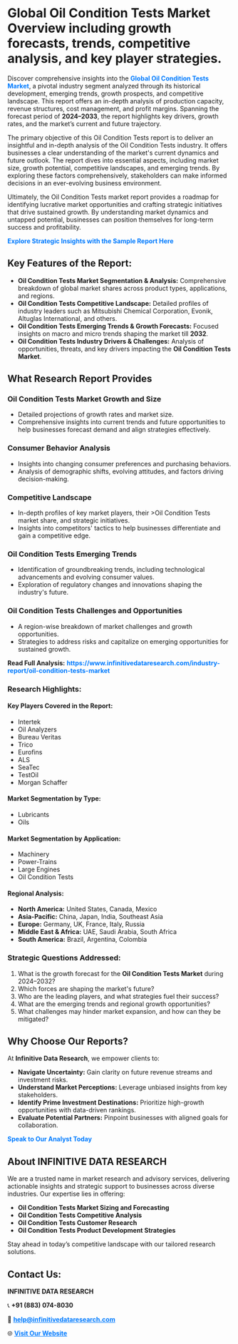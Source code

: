<h1>Global Oil Condition Tests Market Overview including growth forecasts, trends, competitive analysis, and key player strategies.</h1>
<p>
Discover comprehensive insights into the 
<a href="https://www.infinitivedataresearch.com/industry-report/oil-condition-tests-market" rel="dofollow" style="color: #007BFF; text-decoration: none;"><strong>Global Oil Condition Tests Market</strong></a>, a pivotal industry segment analyzed through its historical development, emerging trends, growth prospects, and competitive landscape. This report offers an in-depth analysis of production capacity, revenue structures, cost management, and profit margins. Spanning the forecast period of <strong>2024–2033</strong>, the report highlights key drivers, growth rates, and the market’s current and future trajectory.
</p>
<p>
The primary objective of this Oil Condition Tests report is to deliver an insightful and in-depth analysis of the Oil Condition Tests industry. It offers businesses a clear understanding of the market's current dynamics and future outlook. The report dives into essential aspects, including market size, growth potential, competitive landscapes, and emerging trends. By exploring these factors comprehensively, stakeholders can make informed decisions in an ever-evolving business environment.
</p>
<p>
Ultimately, the Oil Condition Tests market report provides a roadmap for identifying lucrative market opportunities and crafting strategic initiatives that drive sustained growth. By understanding market dynamics and untapped potential, businesses can position themselves for long-term success and profitability.
</p>
<p>
<a href="https://www.infinitivedataresearch.com/request-sample/reportId=103704" style="color: #007BFF; text-decoration: none;"><strong>Explore Strategic Insights with the Sample Report Here</strong></a>
</p>

<h2>Key Features of the Report:</h2>
<ul>
<li><strong>Oil Condition Tests Market Segmentation & Analysis:</strong> Comprehensive breakdown of global market shares across product types, applications, and regions.</li>
<li><strong>Oil Condition Tests Competitive Landscape:</strong> Detailed profiles of industry leaders such as Mitsubishi Chemical Corporation, Evonik, Altuglas International, and others.</li>
<li><strong>Oil Condition Tests Emerging Trends & Growth Forecasts:</strong> Focused insights on macro and micro trends shaping the market till <strong>2032</strong>.</li>
<li><strong>Oil Condition Tests Industry Drivers & Challenges:</strong> Analysis of opportunities, threats, and key drivers impacting the <strong>Oil Condition Tests Market</strong>.</li>
</ul>

<h2>What Research Report Provides</h2>
<h3>Oil Condition Tests Market Growth and Size</h3>
<ul>
<li>Detailed projections of growth rates and market size.</li>
<li>Comprehensive insights into current trends and future opportunities to help businesses forecast demand and align strategies effectively.</li>
</ul>

<h3>Consumer Behavior Analysis</h3>
<ul>
<li>Insights into changing consumer preferences and purchasing behaviors.</li>
<li>Analysis of demographic shifts, evolving attitudes, and factors driving decision-making.</li>
</ul>

<h3>Competitive Landscape</h3>
<ul>
<li>In-depth profiles of key market players, their >Oil Condition Tests market share, and strategic initiatives.</li>
<li>Insights into competitors' tactics to help businesses differentiate and gain a competitive edge.</li>
</ul>

<h3>Oil Condition Tests Emerging Trends</h3>
<ul>
<li>Identification of groundbreaking trends, including technological advancements and evolving consumer values.</li>
<li>Exploration of regulatory changes and innovations shaping the industry's future.</li>
</ul>

<h3>Oil Condition Tests Challenges and Opportunities</h3>
<ul>
<li>A region-wise breakdown of market challenges and growth opportunities.</li>
<li>Strategies to address risks and capitalize on emerging opportunities for sustained growth.</li>
</ul>
<p><strong>Read Full Analysis:</strong> <a href="https://www.infinitivedataresearch.com/industry-report/oil-condition-tests-market" rel="dofollow" style="color: #007BFF; text-decoration: none;"><strong>https://www.infinitivedataresearch.com/industry-report/oil-condition-tests-market</strong></a></p>
<h3>Research Highlights:</h3>
<h4>Key Players Covered in the Report:</h4>
<ul><li>Intertek</li><li>Oil Analyzers</li><li>Bureau Veritas</li><li>Trico</li><li>Eurofins</li><li>ALS</li><li>SeaTec</li><li>TestOil</li><li>Morgan Schaffer</li></ul>
<h4>Market Segmentation by Type:</h4>
<ul><li>Lubricants</li><li>Oils</li></ul>
<h4>Market Segmentation by Application:</h4>
<ul><li>Machinery</li><li>Power-Trains</li><li>Large Engines</li><li>Oil Condition Tests</li></ul>

<h4>Regional Analysis:</h4>
<ul>
<li><strong>North America:</strong> United States, Canada, Mexico</li>
<li><strong>Asia-Pacific:</strong> China, Japan, India, Southeast Asia</li>
<li><strong>Europe:</strong> Germany, UK, France, Italy, Russia</li>
<li><strong>Middle East & Africa:</strong> UAE, Saudi Arabia, South Africa</li>
<li><strong>South America:</strong> Brazil, Argentina, Colombia</li>
</ul>

<h3>Strategic Questions Addressed:</h3>
<ol>
<li>What is the growth forecast for the <strong>Oil Condition Tests Market</strong> during 2024–2032?</li>
<li>Which forces are shaping the market's future?</li>
<li>Who are the leading players, and what strategies fuel their success?</li>
<li>What are the emerging trends and regional growth opportunities?</li>
<li>What challenges may hinder market expansion, and how can they be mitigated?</li>
</ol>

<h2>Why Choose Our Reports?</h2>
<p>At <strong>Infinitive Data Research</strong>, we empower clients to:</p>
<ul>
<li><strong>Navigate Uncertainty:</strong> Gain clarity on future revenue streams and investment risks.</li>
<li><strong>Understand Market Perceptions:</strong> Leverage unbiased insights from key stakeholders.</li>
<li><strong>Identify Prime Investment Destinations:</strong> Prioritize high-growth opportunities with data-driven rankings.</li>
<li><strong>Evaluate Potential Partners:</strong> Pinpoint businesses with aligned goals for collaboration.</li>
</ul>
<p><a href="https://www.infinitivedataresearch.com/industry-report/oil-condition-tests-market" rel="dofollow" style="color: #007BFF; text-decoration: none;"><strong>Speak to Our Analyst Today</strong></a></p>

<h2>About INFINITIVE DATA RESEARCH</h2>
<p>We are a trusted name in market research and advisory services, delivering actionable insights and strategic support to businesses across diverse industries. Our expertise lies in offering:</p>
<ul>
<li><strong>Oil Condition Tests Market Sizing and Forecasting</strong></li>
<li><strong>Oil Condition Tests Competitive Analysis</strong></li>
<li><strong>Oil Condition Tests Customer Research</strong></li>
<li><strong>Oil Condition Tests Product Development Strategies</strong></li>
</ul>
<p>Stay ahead in today’s competitive landscape with our tailored research solutions.</p>

<h2>Contact Us:</h2>
<p><strong>INFINITIVE DATA RESEARCH</strong></p>
<p>📞 <strong>+91 (883) 074-8030</strong></p>
<p>📧 <strong><a href="mailto:help@infinitivedataresearch.com" style="color: #007BFF;">help@infinitivedataresearch.com</a></strong></p>
<p>🌐 <strong><a href="https://www.infinitivedataresearch.com" rel="dofollow" style="color: #007BFF;">Visit Our Website</a></strong></p>